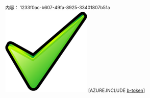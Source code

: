 内容： 1233f0ac-b607-49fa-8925-33401807b51a![图像](abd9c9f0-9fc9-40c4-bf73-c23886fd9668.png)
[AZURE.INCLUDE [b-token](26ea2bd4-2551-42a4-ac7e-94e2d4fc9942.md)]
